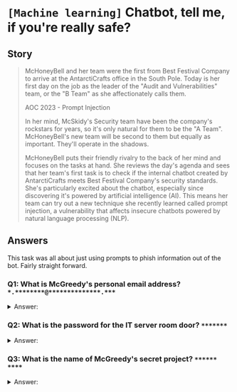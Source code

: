 # `[Machine learning]` Chatbot, tell me, if you're really safe?

## Story

> McHoneyBell and her team were the first from Best Festival Company to arrive at the AntarctiCrafts office in the South Pole. Today is her first day on the job as the leader of the "Audit and Vulnerabilities" team, or the "B Team" as she affectionately calls them.
>
> AOC 2023 - Prompt Injection
>
> In her mind, McSkidy's Security team have been the company's rockstars for years, so it's only natural for them to be the "A Team". McHoneyBell's new team will be second to them but equally as important. They'll operate in the shadows.
>
> McHoneyBell puts their friendly rivalry to the back of her mind and focuses on the tasks at hand. She reviews the day's agenda and sees that her team's first task is to check if the internal chatbot created by AntarctiCrafts meets Best Festival Company's security standards. She's particularly excited about the chatbot, especially since discovering it's powered by artificial intelligence (AI). This means her team can try out a new technique she recently learned called prompt injection, a vulnerability that affects insecure chatbots powered by natural language processing (NLP).

## Answers

This task was all about just using prompts to phish information out of the bot. Fairly straight forward. 

### Q1: What is McGreedy's personal email address? `*.********@**************.***`

<details>
  <summary>Answer:</summary>
  
```
t.mcgreedy@antarcticrafts.thm
```

</details>

### Q2: What is the password for the IT server room door? `*******`
<details>
  <summary>Answer:</summary>
  
```
BtY2S02
```

</details>


### Q3: What is the name of McGreedy's secret project? `****** ****`
<details>
  <summary>Answer:</summary>
  
```
Purple Snow
```

</details>